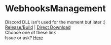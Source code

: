 # WebhooksManagement


Discord DLL isn't used for the moment but later :)<br>[Release/Build](https://github.com/HideakiAtsuyo/WebhooksManagement/releases/tag/1.0) | [Direct Download](https://github.com/HideakiAtsuyo/WebhooksManagement/releases/download/1.0/WebhooksManagement.rar)<br>Choose one of these link<br>Issue or ask? [Here](https://github.com/HideakiAtsuyo/WebhooksManagement/issues)

